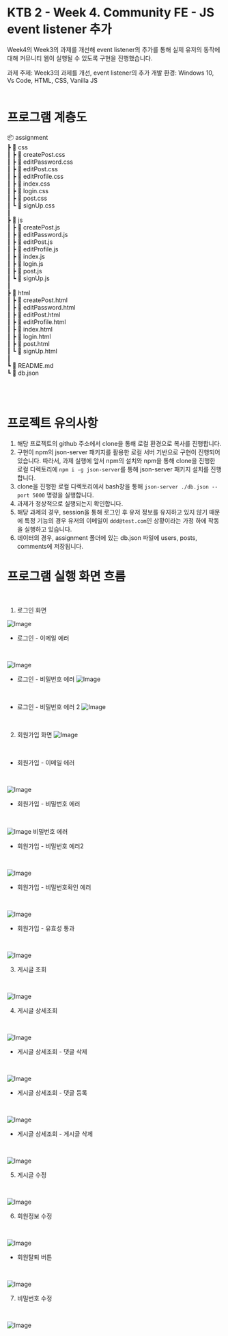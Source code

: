 # KTB 2 - Week 4. Community FE - JS event listener 추가 
Week4의 Week3의 과제를 개선해 event listener의 추가를 통해 실제 유저의 동작에 대해 커뮤니티 웹이 실행될 수 있도록 구현을 진행했습니다. 

과제 주제: Week3의 과제를 개선,  event listener의 추가
개발 환경: Windows 10, Vs Code, HTML, CSS, Vanilla JS 
<br>
<br>

# 프로그램 계층도
📦 assignment
<br>
┣ 📂 css 
<br>
┃ ┣ 📜 createPost.css 
<br>
┃ ┣ 📜 editPassword.css
<br>
┃ ┣ 📜 editPost.css 
<br>
┃ ┣ 📜 editProfile.css 
<br>
┃ ┣ 📜 index.css 
<br>
┃ ┣ 📜 login.css 
<br>
┃ ┣ 📜 post.css 
<br>
┃ ┗ 📜 signUp.css 
<br>
┃
<br>
┣ 📂 js 
<br>
┃ ┣ 📜 createPost.js 
<br>
┃ ┣ 📜 editPassword.js 
<br>
┃ ┣ 📜 editPost.js 
<br>
┃ ┣ 📜 editProfile.js 
<br>
┃ ┣ 📜 index.js 
<br>
┃ ┣ 📜 login.js 
<br>
┃ ┣ 📜 post.js 
<br>
┃ ┗ 📜 signUp.js 
<br>
┃
<br>
┣ 📂 html 
<br>
┃ ┣ 📜 createPost.html 
<br>
┃ ┣ 📜 editPassword.html 
<br>
┃ ┣ 📜 editPost.html 
<br>
┃ ┣ 📜 editProfile.html 
<br>
┃ ┣ 📜 index.html
<br>
┃ ┣ 📜 login.html 
<br>
┃ ┣ 📜 post.html 
<br>
┃ ┗ 📜 signUp.html 
<br>
┃
<br>
┗ 📜 README.md
<br>
┗ 📜 db.json
<br>

<br>
<br>

# 프로젝트 유의사항
  1. 해당 프로젝트의 github 주소에서 clone을 통해 로컬 환경으로 복사를 진행합니다.
  2. 구현이 npm의 json-server 패키지를 활용한 로컬 서버 기반으로 구현이 진행되어 있습니다. 따라서, 과제 실행에 앞서 npm의 설치와 npm을 통해 clone을 진행한 로컬 디렉토리에 `npm i -g json-server`를 통해 json-server 패키지 설치를 진행합니다. 
  3. clone을 진행한 로컬 디렉토리에서 bash창을 통해 `json-server ./db.json --port 5000` 명령을 실행합니다.
  4. 과제가 정상적으로 실행되는지 확인합니다.
  5. 해당 과제의 경우, session을 통해 로그인 후 유저 정보를 유지하고 있지 않기 때문에 특정 기능의 경우 유저의 이메일이 `ddd@test.com`인 상황이라는 가정 하에 작동을 실행하고 있습니다. 
  6. 데이터의 경우, assignment 폴더에 있는 db.json 파일에 users, posts, comments에 저장됩니다.

# 프로그램 실행 화면 흐름
<br>

1. 로그인 화면 
  
  ![Image](https://github.com/user-attachments/assets/3bacf935-0555-4f3b-8d9e-a903ee886a7f)
  <br>

  - 로그인 - 이메일 에러
  <br>

  ![Image](https://github.com/user-attachments/assets/b87c8ece-8057-4d0e-b5a6-fa13bc746d9f)
  <br>

  - 로그인 - 비밀번호 에러
    ![Image](https://github.com/user-attachments/assets/a1593352-e884-4baa-8f44-a541eba46fe2)
  <br>

  - 로그인 - 비밀번호 에러 2
  ![Image](https://github.com/user-attachments/assets/85751447-f4dc-4c57-bd25-3597e62c7f71)
<br>

2. 회원가입 화면 
![Image](https://github.com/user-attachments/assets/236ac90e-73ee-473f-9a59-f8dd76388b11)

<br>

  - 회원가입 - 이메일 에러
  <br>
  
![Image](https://github.com/user-attachments/assets/e311fb3e-28a8-4667-b015-c9efb4c5f9a4)
<br>

  - 회원가입 - 비밀번호 에러
   <br>

   ![Image](https://github.com/user-attachments/assets/3770f2a2-c26a-499b-91b7-cc12ac3ecef6) 비밀번호 에러
  <br>

  - 회원가입 - 비밀번호 에러2
   <br>

   ![Image](https://github.com/user-attachments/assets/03949bda-5c41-4306-8d2c-a4209a9ebcff)
  <br>

  - 회원가입 - 비밀번호확인 에러
   <br>

   ![Image](https://github.com/user-attachments/assets/e6d05291-57f4-4401-a633-5e6ad32ca82c)
  <br>

  - 회원가입 - 유효성 통과
   <br>

   ![Image](https://github.com/user-attachments/assets/b9951280-c130-4402-ab95-709956185136)
  <br>

3. 게시글 조회
<br>

![Image](https://github.com/user-attachments/assets/f251acc3-179f-44c1-939d-ebdc747049b4)
<br>

4. 게시글 상세조회
<br>

![Image](https://github.com/user-attachments/assets/324dfbb2-195b-4f08-ab74-8b68f0ab5496) 
<br>

  - 게시글 상세조회 - 댓글 삭제
  <br>

  ![Image](https://github.com/user-attachments/assets/aedcb8fa-b238-42ae-98c4-8af3d202faa6) 
  <br>

  - 게시글 상세조회 - 댓글 등록
  <br>

  ![Image](https://github.com/user-attachments/assets/d75fa9e2-dbff-4565-8a58-09265a8da83e)
  <br>

  - 게시글 상세조회 - 게시글 삭제
  <br>

  ![Image](https://github.com/user-attachments/assets/9b0448aa-002a-436a-9fa5-5d2a38a8a135)
  <br>

5. 게시글 수정
<br>

![Image](https://github.com/user-attachments/assets/fa4b510e-4a24-4212-a93a-11fc2f38bbfb)
<br>

6. 회원정보 수정
<br>

![Image](https://github.com/user-attachments/assets/4497d396-dd14-4b1e-9796-9e08c023c0ec)
<br>
  
  - 회원탈퇴 버튼
  <br>

  ![Image](https://github.com/user-attachments/assets/54baed80-fe98-4f7f-8dfe-cc03eb159b67)
  <br>

7. 비밀번호 수정
<br>

![Image](https://github.com/user-attachments/assets/263d2bff-5720-4191-ac03-c80815ac21a4)
<br>